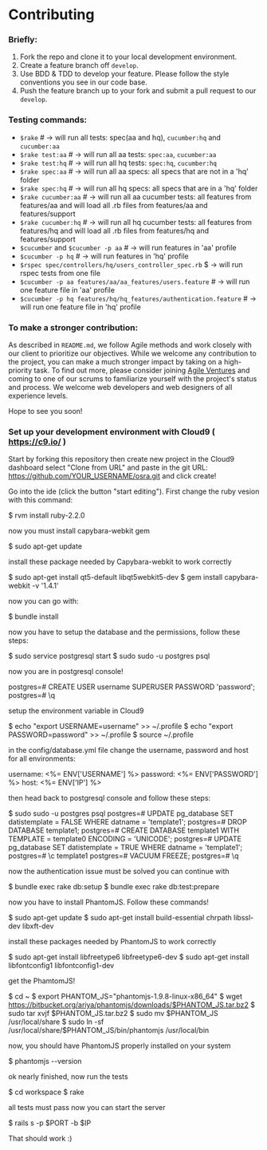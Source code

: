 Contributing
====

### Briefly:
1. Fork the repo and clone it to your local development environment.
2. Create a feature branch off `develop`.
3. Use BDD & TDD to develop your feature. Please follow the style conventions you see in our code base.
4. Push the feature branch up to your fork and submit a pull request to our `develop`.

### Testing commands:
- `$rake` # -> will run all tests: spec(aa and hq), `cucumber:hq` and `cucumber:aa`
- `$rake test:aa` # -> will run all aa tests: `spec:aa`, `cucumber:aa`
- `$rake test:hq` # -> will run all hq tests: `spec:hq`, `cucumber:hq`
- `$rake spec:aa` # -> will run all aa specs: all specs that are not in a 'hq' folder
- `$rake spec:hq` # -> will run all hq specs: all specs that are in a 'hq' folder
- `$rake cucumber:aa` # -> will run all aa cucumber tests: all features from features/aa and will load all .rb files from  features/aa and features/support
- `$rake cucumber:hq` # -> will run all hq cucumber tests: all features from features/hq and will load all .rb files from  features/hq and features/support
- `$cucumber` and `$cucumber -p aa` # -> will run features in 'aa' profile
- `$cucumber -p hq` # -> will run features in 'hq' profile
- `$rspec spec/controllers/hq/users_controller_spec.rb` $ -> will run rspec tests from one file
- `$cucumber -p aa features/aa/aa_features/users.feature` # -> will run one feature file in 'aa' profile
- `$cucumber -p hq features/hq/hq_features/authentication.feature` # -> will run one feature file in 'hq' profile

### To make a stronger contribution:
As described in `README.md`, we follow Agile methods and work closely with our client to prioritize our objectives. While we welcome any contribution to the project, you can make a much stronger impact by taking on a high-priority task. To find out more, please consider joining [Agile Ventures](http://www.agileventures.org/) and coming to one of our scrums to familiarize yourself with the project's status and process. We welcome web developers and web designers of all experience levels.

Hope to see you soon!

### Set up your development environment with Cloud9 ( https://c9.io/ )

Start by forking this repository then create new project in the Cloud9 dashboard select "Clone from URL" 
and paste in the git URL: https://github.com/YOUR_USERNAME/osra.git and click create!

Go into the ide (click the button "start editing"). First change the ruby vesion with this 
command:

$ rvm install ruby-2.2.0

now you must install capybara-webkit gem

$ sudo apt-get update

install these package needed by Capybara-webkit to work correctly

$ sudo apt-get install qt5-default libqt5webkit5-dev
$ gem install capybara-webkit -v '1.4.1'

now you can go with:

$ bundle install

now you have to setup the database and the permissions,
follow these steps:

$ sudo service postgresql start
$ sudo sudo -u postgres psql

now you are in postgresql console!

postgres=# CREATE USER username SUPERUSER PASSWORD 'password';
postgres=# \q

setup the environment variable in Cloud9

$ echo "export USERNAME=username" >> ~/.profile
$ echo "export PASSWORD=password" >> ~/.profile
$ source ~/.profile

in the config/database.yml file change the username, password and host for all environments:

  username: <%= ENV['USERNAME'] %>
  password: <%= ENV['PASSWORD'] %>
  host: <%= ENV['IP'] %>
  
then head back to postgresql console and follow these steps:

$ sudo sudo -u postgres psql
postgres=# UPDATE pg_database SET datistemplate = FALSE WHERE datname = 'template1';
postgres=# DROP DATABASE template1;
postgres=# CREATE DATABASE template1 WITH TEMPLATE = template0 ENCODING = 'UNICODE';
postgres=# UPDATE pg_database SET datistemplate = TRUE WHERE datname = 'template1';
postgres=# \c template1
postgres=# VACUUM FREEZE;
postgres=# \q

now the authentication issue must be solved you can continue with

$ bundle exec rake db:setup
$ bundle exec rake db:test:prepare

now you have to install PhantomJS. Follow these commands!

$ sudo apt-get update
$ sudo apt-get install build-essential chrpath libssl-dev libxft-dev

install these packages needed by PhantomJS to work correctly

$ sudo apt-get install libfreetype6 libfreetype6-dev
$ sudo apt-get install libfontconfig1 libfontconfig1-dev

get the PhamtomJS!

$ cd ~
$ export PHANTOM_JS="phantomjs-1.9.8-linux-x86_64"
$ wget https://bitbucket.org/ariya/phantomjs/downloads/$PHANTOM_JS.tar.bz2
$ sudo tar xvjf $PHANTOM_JS.tar.bz2
$ sudo mv $PHANTOM_JS /usr/local/share
$ sudo ln -sf /usr/local/share/$PHANTOM_JS/bin/phantomjs /usr/local/bin

now, you should have PhantomJS properly installed on your system

$ phantomjs --version

ok nearly finished, now run the tests

$ cd workspace
$ rake

all tests must pass
now you can start the server

$  rails s -p $PORT -b $IP


That should work :)



